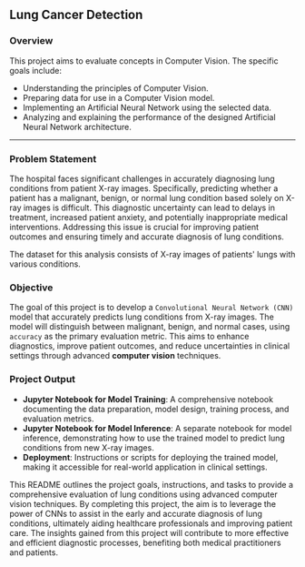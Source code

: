 ## Lung Cancer Detection

### Overview

This project aims to evaluate concepts in Computer Vision. The specific goals include:
- Understanding the principles of Computer Vision.
- Preparing data for use in a Computer Vision model.
- Implementing an Artificial Neural Network using the selected data.
- Analyzing and explaining the performance of the designed Artificial Neural Network architecture.

---

### **Problem Statement**

The hospital faces significant challenges in accurately diagnosing lung conditions from patient X-ray images. Specifically, predicting whether a patient has a malignant, benign, or normal lung condition based solely on X-ray images is difficult. This diagnostic uncertainty can lead to delays in treatment, increased patient anxiety, and potentially inappropriate medical interventions. Addressing this issue is crucial for improving patient outcomes and ensuring timely and accurate diagnosis of lung conditions.

The dataset for this analysis consists of X-ray images of patients' lungs with various conditions.

### **Objective**

The goal of this project is to develop a `Convolutional Neural Network (CNN)` model that accurately predicts lung conditions from X-ray images. The model will distinguish between malignant, benign, and normal cases, using `accuracy` as the primary evaluation metric. This aims to enhance diagnostics, improve patient outcomes, and reduce uncertainties in clinical settings through advanced **computer vision** techniques.

### **Project Output**

- **Jupyter Notebook for Model Training**: A comprehensive notebook documenting the data preparation, model design, training process, and evaluation metrics.
- **Jupyter Notebook for Model Inference**: A separate notebook for model inference, demonstrating how to use the trained model to predict lung conditions from new X-ray images.
- **Deployment**: Instructions or scripts for deploying the trained model, making it accessible for real-world application in clinical settings.
  
This README outlines the project goals, instructions, and tasks to provide a comprehensive evaluation of lung conditions using advanced computer vision techniques. By completing this project, the aim is to leverage the power of CNNs to assist in the early and accurate diagnosis of lung conditions, ultimately aiding healthcare professionals and improving patient care. The insights gained from this project will contribute to more effective and efficient diagnostic processes, benefiting both medical practitioners and patients.
